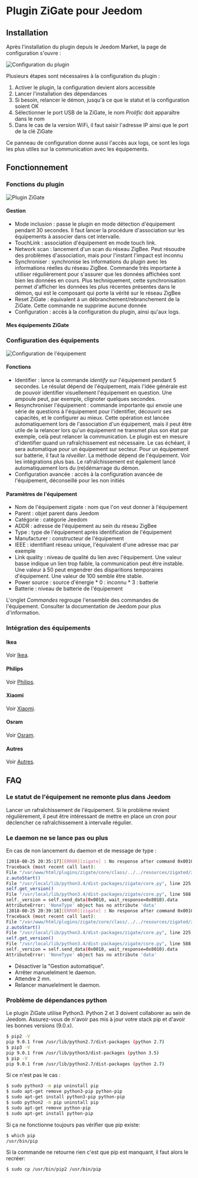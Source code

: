 # Plugin ZiGate pour Jeedom

## Installation

Après l'installation du plugin depuis le Jeedom Market, la page de configuration s'ouvre :

![Configuration du plugin](../images/Configuration.png)

Plusieurs étapes sont nécessaires à la configuration du plugin :

1. Activer le plugin, la configuration devient alors accessible
1. Lancer l'installation des dépendances
1. Si besoin, relancer le démon, jusqu'à ce que le statut et la configuration soient OK
1. Sélectionner le port USB de la ZiGate, le nom *Prolific* doit apparaître dans le nom
1. Dans le cas de la version WiFi, il faut saisir l'adresse IP ainsi que le port de la clé ZiGate

Ce panneau de configuration donne aussi l'accès aux logs, ce sont les logs les plus utiles sur la communication avec les équipements.

## Fonctionnement

### Fonctions du plugin

![Plugin ZiGate](../images/Plugin.png)

#### Gestion

* Mode inclusion : passe le plugin en mode détection d'équipement pendant 30 secondes. Il faut lancer la procédure d'association sur les équipements à associer dans cet intervalle.
* TouchLink : association d'équipement en mode touch link.
* Network scan : lancement d'un scan du réseau ZigBee. Peut résoudre des problèmes d'association, mais pour l'instant l'impact est inconnu
* Synchroniser : synchronise les informations du plugin avec les informations réelles du réseau ZigBee. Commande très importante à utiliser régulièrement pour s'assurer que les données affichées sont bien les données en cours. Plus techniquement, cette synchronisation permet d'afficher les données les plus récentes présentes dans le démon, qui est le composant qui porte la vérité sur le réseau ZigBee
* Reset ZiGate : équivalent à un débranchement/rebranchement de la ZiGate. Cette commande ne supprime aucune donnée
* Configuration : accès à la configuration du plugin, ainsi qu'aux logs.

#### Mes équipements ZiGate

### Configuration des équipements

![Configuration de l'équipement](../images/Equipement.png)

#### Fonctions

* Identifier : lance la commande *identify* sur l'équipement pendant 5 secondes. Le résulat dépend de l'équipement, mais l'idée générale est de pouvoir identifier visuellement l'équipement en question. Une ampoule peut, par exemple, clignoter quelques secondes.
* Resynchroniser l'équipement : commande importante qui envoie une série de questions à l'équipement pour l'identifier, découvrir ses capacités, et le configurer au mieux. Cette opération est lancée automatiquement lors de l'association d'un équipement, mais il peut être utile de la relancer lors qu'un équipement ne transmet plus son état par exemple, celà peut relancer la communication. Le plugin est en mesure d'identifier quand un rafraîchissement est nécessaire. Le cas échéant, il sera automatique pour un équipement sur secteur. Pour un équipement sur batterie, il faut la *réveiller*. La méthode dépend de l'équipement. Voir les intégrations plus bas. Le rafraîchissement est également lancé automatiquement lors du (re)démarrage du démon.
* Configuration avancée : accès à la configuration avancée de l'équipement, déconseillé pour les non initiés

#### Paramètres de l'équipement

* Nom de l'équipement zigate : nom que l'on veut donner à l'équipement
* Parent : objet parent dans Jeedom
* Catégorie : catégorie Jeedom
* ADDR : adresse de l'équipement au sein du réseau ZigBee
* Type : type de l'équipement après identification de l'équipement
* Manufacturer : constructeur de l'équipement
* IEEE : identifiant réseau unique, l'équivalent d'une adresse mac par exemple
* Link quality : niveau de qualité du lien avec l'équipement. Une valeur basse indique un lien trop faible, la communication peut être instable. Une valeur à 50 peut engendrer des disparitions temporaires d'équipement. Une valeur de 100 semble être stable.
* Power source : source d'énergie
      * 0 : inconnu
      * 3 : batterie
* Batterie : niveau de batterie de l'équipement

L'onglet *Commandes* regroupe l'ensemble des commandes de l'équipement. Consulter la documentation de Jeedom pour plus d'information.

### Intégration des équipements

#### Ikea

Voir [Ikea](ikea.md).

#### Philips

Voir [Philips](philips.md).

#### Xiaomi

Voir [Xiaomi](xiaomi.md).

#### Osram

Voir [Osram](osram.md).

#### Autres

Voir [Autres](autres.md).

## FAQ

### Le statut de l'équipement ne remonte plus dans Jeedom

Lancer un rafraîchissement de l'équipement. Si le problème revient régulièrement, il peut être intéressant de mettre en place un cron pour déclencher ce rafraîchissement à intervalle régulier.

### Le daemon ne se lance pas ou plus

En cas de non lancement du daemon et de message de type :

```bash
[2018-08-25 20:35:17][ERROR][zigate] : No response after command 0x0010
Traceback (most recent call last):
File "/var/www/html/plugins/zigate/core/class/../../resources/zigated/zigated.py", line 281, in <module>
z.autoStart()
File "/usr/local/lib/python3.4/dist-packages/zigate/core.py", line 225, in autoStart
self.get_version()
File "/usr/local/lib/python3.4/dist-packages/zigate/core.py", line 588, in get_version
self._version = self.send_data(0x0010, wait_response=0x8010).data
AttributeError: 'NoneType' object has no attribute 'data'
[2018-08-25 20:39:18][ERROR][zigate] : No response after command 0x0010
Traceback (most recent call last):
File "/var/www/html/plugins/zigate/core/class/../../resources/zigated/zigated.py", line 281, in <module>
z.autoStart()
File "/usr/local/lib/python3.4/dist-packages/zigate/core.py", line 225, in autoStart
self.get_version()
File "/usr/local/lib/python3.4/dist-packages/zigate/core.py", line 588, in get_version
self._version = self.send_data(0x0010, wait_response=0x8010).data
AttributeError: 'NoneType' object has no attribute 'data'
```

* Désactiver la "Gestion automatique".
* Arrêter manuelelment le daemon.
* Attendre 2 mn.
* Relancer manuelelment le daemon.

### Problème de dépendances python

Le plugin ZiGate utilise Python3. Python 2 et 3 doivent collaborer au sein de Jeedom. Assurez-vous de n'avoir pas mis à jour votre stack pip et d'avoir les bonnes versions (9.0.x).

```bash
$ pip2 -V
pip 9.0.1 from /usr/lib/python2.7/dist-packages (python 2.7)
$ pip3 -V
pip 9.0.1 from /usr/lib/python3/dist-packages (python 3.5)
$ pip -V
pip 9.0.1 from /usr/lib/python2.7/dist-packages (python 2.7)
```

Si ce n'est pas le cas :

```bash
$ sudo python3 -m pip uninstall pip
$ sudo apt-get remove python3-pip python-pip
$ sudo apt-get install python3-pip python-pip
$ sudo python2 -m pip uninstall pip
$ sudo apt-get remove python-pip
$ sudo apt-get install python-pip
```
Si ça ne fonctionne toujours pas vérifier que pip existe:
```bash
$ which pip
/usr/bin/pip
```
Si la commande ne retourne rien c'est que pip est manquant, il faut alors le recréer:
```bash
$ sudo cp /usr/bin/pip2 /usr/bin/pip
```

